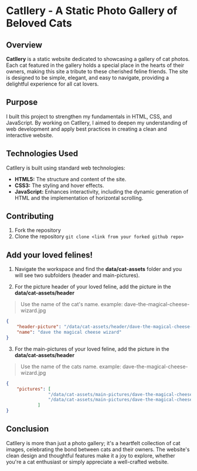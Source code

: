 # Catllery - A Static Photo Gallery of Beloved Cats

## Overview
**Catllery** is a static website dedicated to showcasing a gallery of cat photos. Each cat featured in the gallery holds a special place in the hearts of their owners, making this site a tribute to these cherished feline friends. The site is designed to be simple, elegant, and easy to navigate, providing a delightful experience for all cat lovers.

## Purpose
I built this project to strengthen my fundamentals in HTML, CSS, and JavaScript. By working on Catllery, I aimed to deepen my understanding of web development and apply best practices in creating a clean and interactive website.

## Technologies Used
Catllery is built using standard web technologies:

- **HTML5:** The structure and content of the site.
- **CSS3:** The styling and hover effects.
- **JavaScript:** Enhances interactivity, including the dynamic generation of HTML and the implementation of horizontal scrolling.

## Contributing
1. Fork the repository
2. Clone the repository 
```git clone <link from your forked github repo>```

## Add your loved felines!
1. Navigate the workspace and find the **data/cat-assets** folder and you will see two subfolders (header and main-pictures).

2. For the picture header of your loved feline, add the picture in the **data/cat-assets/header**
> Use the name of the cat's name. example: dave-the-magical-cheese-wizard.jpg
```json
{
    "header-picture": "/data/cat-assets/header/dave-the-magical-cheese-wizard.jpg",
    "name": "dave the magical cheese wizard"
}
```

3. For the main-pictures of your loved feline, add the picture in the **data/cat-assets/header**
> Use the name of the cats name. example: dave-the-magical-cheese-wizard.jpg
```json
{
    "pictures": [
                "/data/cat-assets/main-pictures/dave-the-magical-cheese-wizard/dave1.jpg",
                "/data/cat-assets/main-pictures/dave-the-magical-cheese-wizard/dave2.jpg"
            ]
}
```


## Conclusion
Catllery is more than just a photo gallery; it's a heartfelt collection of cat images, celebrating the bond between cats and their owners. The website's clean design and thoughtful features make it a joy to explore, whether you're a cat enthusiast or simply appreciate a well-crafted website.


